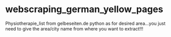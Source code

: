 # webscraping_german_yellow_pages
Physiotherapie_list from gelbeseiten.de  python as for desired area...you just need to give the area/city name from where you want to extract!!!
